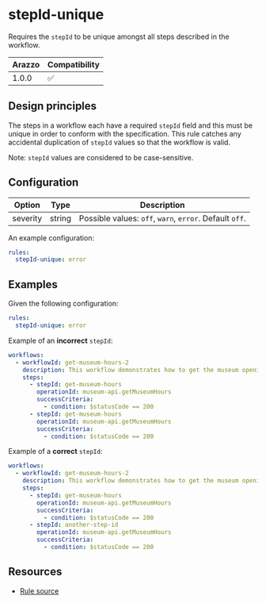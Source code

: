 # stepId-unique

Requires the `stepId` to be unique amongst all steps described in the workflow.

| Arazzo | Compatibility |
| ------ | ------------- |
| 1.0.0  | ✅            |

## Design principles

The steps in a workflow each have a required `stepId` field and this must be unique in order to conform with the specification.
This rule catches any accidental duplication of `stepId` values so that the workflow is valid.

Note: `stepId` values are considered to be case-sensitive.

## Configuration

| Option   | Type   | Description                                             |
| -------- | ------ | ------------------------------------------------------- |
| severity | string | Possible values: `off`, `warn`, `error`. Default `off`. |

An example configuration:

```yaml
rules:
  stepId-unique: error
```

## Examples

Given the following configuration:

```yaml
rules:
  stepId-unique: error
```

Example of an **incorrect** `stepId`:

```yaml Incorrect example
workflows:
  - workflowId: get-museum-hours-2
    description: This workflow demonstrates how to get the museum opening hours and buy tickets.
    steps:
      - stepId: get-museum-hours
        operationId: museum-api.getMuseumHours
        successCriteria:
          - condition: $statusCode == 200
      - stepId: get-museum-hours
        operationId: museum-api.getMuseumHours
        successCriteria:
          - condition: $statusCode == 200
```

Example of a **correct** `stepId`:

```yaml Correct example
workflows:
  - workflowId: get-museum-hours-2
    description: This workflow demonstrates how to get the museum opening hours and buy tickets.
    steps:
      - stepId: get-museum-hours
        operationId: museum-api.getMuseumHours
        successCriteria:
          - condition: $statusCode == 200
      - stepId: another-step-id
        operationId: museum-api.getMuseumHours
        successCriteria:
          - condition: $statusCode == 200
```

## Resources

- [Rule source](https://github.com/Redocly/redocly-cli/blob/main/packages/core/src/rules/arazzo/stepId-unique.ts)
